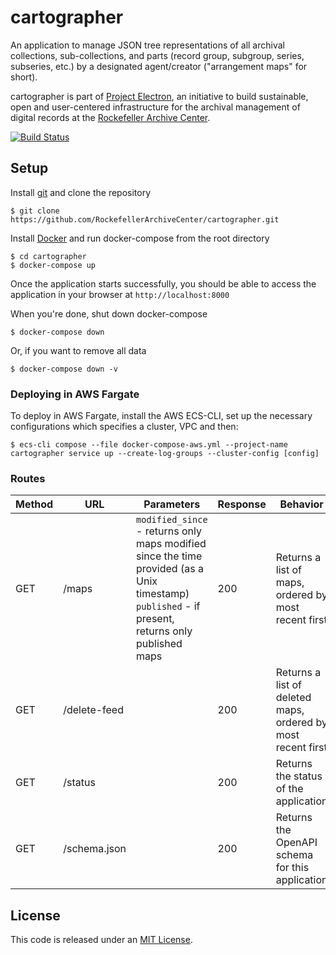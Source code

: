 # cartographer

An application to manage JSON tree representations of all archival collections, sub-collections, and parts (record group, subgroup, series, subseries, etc.) by a designated agent/creator ("arrangement maps" for short).

cartographer is part of [Project Electron](https://github.com/RockefellerArchiveCenter/project_electron), an initiative to build sustainable, open and user-centered infrastructure for the archival management of digital records at the [Rockefeller Archive Center](http://rockarch.org/).

[![Build Status](https://travis-ci.org/RockefellerArchiveCenter/cartographer.svg?branch=master)](https://travis-ci.org/RockefellerArchiveCenter/cartographer)

## Setup

Install [git](https://git-scm.com/) and clone the repository

    $ git clone https://github.com/RockefellerArchiveCenter/cartographer.git

Install [Docker](https://store.docker.com/search?type=edition&offering=community) and run docker-compose from the root directory

    $ cd cartographer
    $ docker-compose up

Once the application starts successfully, you should be able to access the application in your browser at `http://localhost:8000`

When you're done, shut down docker-compose

    $ docker-compose down

Or, if you want to remove all data

    $ docker-compose down -v


### Deploying in AWS Fargate

To deploy in AWS Fargate, install the AWS ECS-CLI, set up the necessary configurations which specifies a cluster, VPC and then:

    $ ecs-cli compose --file docker-compose-aws.yml --project-name cartographer service up --create-log-groups --cluster-config [config]


### Routes

| Method | URL | Parameters | Response  | Behavior  |
|--------|-----|---|---|---|
|GET|/maps|`modified_since` - returns only maps modified since the time provided (as a Unix timestamp) <br/>`published` - if present, returns only published maps|200|Returns a list of maps, ordered by most recent first|
|GET|/delete-feed||200|Returns a list of deleted maps, ordered by most recent first|
|GET|/status||200|Returns the status of the application|
|GET|/schema.json||200|Returns the OpenAPI schema for this application|

## License

This code is released under an [MIT License](LICENSE).
